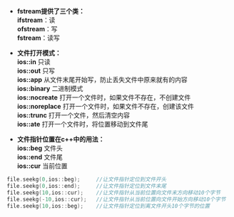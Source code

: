 - **fstream提供了三个类：**  
  **ifstream**：读  
  **ofstream**：写  
  **fstream**：读写  
  
- **文件打开模式：**  
     **ios::in**             只读  
     **ios::out**            只写  
     **ios::app**            从文件末尾开始写，防止丢失文件中原来就有的内容  
     **ios::binary**         二进制模式  
     **ios::nocreate**       打开一个文件时，如果文件不存在，不创建文件  
     **ios::noreplace**      打开一个文件时，如果文件不存在，创建该文件  
     **ios::trunc**          打开一个文件，然后清空内容  
     **ios::ate**            打开一个文件时，将位置移动到文件尾  

- **文件指针位置在c++中的用法：**  
     **ios::beg**   文件头  
     **ios::end**   文件尾  
     **ios::cur**   当前位置  
 ```C++
file.seekg(0,ios::beg);     //让文件指针定位到文件开头 
file.seekg(0,ios::end);     //让文件指针定位到文件末尾 
file.seekg(10,ios::cur);    //让文件指针从当前位置向文件末方向移动10个字节 
file.seekg(-10,ios::cur);   //让文件指针从当前位置向文件开始方向移动10个字节 
file.seekg(10,ios::beg);    //让文件指针定位到离文件开头10个字节的位置
 ```
 
